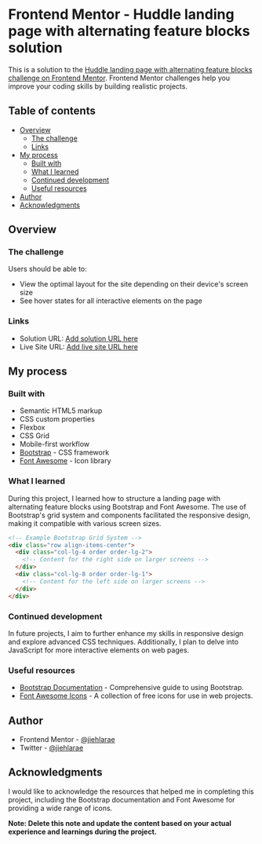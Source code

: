 # Frontend Mentor - Huddle landing page with alternating feature blocks solution

This is a solution to the [Huddle landing page with alternating feature blocks challenge on Frontend Mentor](https://www.frontendmentor.io/challenges/huddle-landing-page-with-alternating-feature-blocks-5ca5f5981e82137ec91a5100). Frontend Mentor challenges help you improve your coding skills by building realistic projects.

## Table of contents

- [Overview](#overview)
  - [The challenge](#the-challenge)
  - [Links](#links)
- [My process](#my-process)
  - [Built with](#built-with)
  - [What I learned](#what-i-learned)
  - [Continued development](#continued-development)
  - [Useful resources](#useful-resources)
- [Author](#author)
- [Acknowledgments](#acknowledgments)

## Overview

### The challenge

Users should be able to:

- View the optimal layout for the site depending on their device's screen size
- See hover states for all interactive elements on the page


### Links

- Solution URL: [Add solution URL here](https://your-solution-url.com)
- Live Site URL: [Add live site URL here](https://your-live-site-url.com)

## My process

### Built with

- Semantic HTML5 markup
- CSS custom properties
- Flexbox
- CSS Grid
- Mobile-first workflow
- [Bootstrap](https://getbootstrap.com/) - CSS framework
- [Font Awesome](https://fontawesome.com/) - Icon library

### What I learned

During this project, I learned how to structure a landing page with alternating feature blocks using Bootstrap and Font Awesome. The use of Bootstrap's grid system and components facilitated the responsive design, making it compatible with various screen sizes.

```html
<!-- Example Bootstrap Grid System -->
<div class="row align-items-center">
  <div class="col-lg-4 order order-lg-2">
    <!-- Content for the right side on larger screens -->
  </div>
  <div class="col-lg-8 order order-lg-1">
    <!-- Content for the left side on larger screens -->
  </div>
</div>
```

### Continued development

In future projects, I aim to further enhance my skills in responsive design and explore advanced CSS techniques. Additionally, I plan to delve into JavaScript for more interactive elements on web pages.

### Useful resources

- [Bootstrap Documentation](https://getbootstrap.com/docs/5.3/getting-started/introduction/) - Comprehensive guide to using Bootstrap.
- [Font Awesome Icons](https://fontawesome.com/icons) - A collection of free icons for use in web projects.

## Author

- Frontend Mentor - [@jiehlarae](https://www.frontendmentor.io/profile/jiehlarae)
- Twitter - [@jiehlarae](https://www.frontendmentor.io/profile/jiehlarae)

## Acknowledgments

I would like to acknowledge the resources that helped me in completing this project, including the Bootstrap documentation and Font Awesome for providing a wide range of icons.

**Note: Delete this note and update the content based on your actual experience and learnings during the project.**